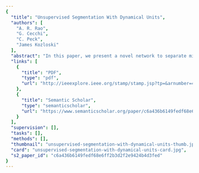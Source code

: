 ```yaml
---
{
  "title": "Unsupervised Segmentation With Dynamical Units",
  "authors": [
    "A. R. Rao",
    "G. Cecchi",
    "C. Peck",
    "James Kozloski"
  ],
  "abstract": "In this paper, we present a novel network to separate mixtures of inputs that have been previously learned. A significant capability of the network is that it segments the components of each input object that most contribute to its classification. The network consists of amplitude-phase units that can synchronize their dynamics, so that separation is determined by the amplitude of units in an output layer, and segmentation by phase similarity between input and output layer units. Learning is unsupervised and based on a Hebbian update, and the architecture is very simple. Moreover, efficient segmentation can be achieved even when there is considerable superposition of the inputs. The network dynamics are derived from an objective function that rewards sparse coding in the generalized amplitude-phase variables. We argue that this objective function can provide a possible formal interpretation of the binding problem and that the implementation of the network architecture and dynamics is biologically plausible.",
  "links": [
    {
      "title": "PDF",
      "type": "pdf",
      "url": "http://ieeexplore.ieee.org/stamp/stamp.jsp?tp=&arnumber=4359215"
    },
    {
      "title": "Semantic Scholar",
      "type": "semanticscholar",
      "url": "https://www.semanticscholar.org/paper/c6a436b6149fedf68e6ff2b3d2f2e9424b4d3fed"
    }
  ],
  "supervision": [],
  "tasks": [],
  "methods": [],
  "thumbnail": "unsupervised-segmentation-with-dynamical-units-thumb.jpg",
  "card": "unsupervised-segmentation-with-dynamical-units-card.jpg",
  "s2_paper_id": "c6a436b6149fedf68e6ff2b3d2f2e9424b4d3fed"
}
---
```


